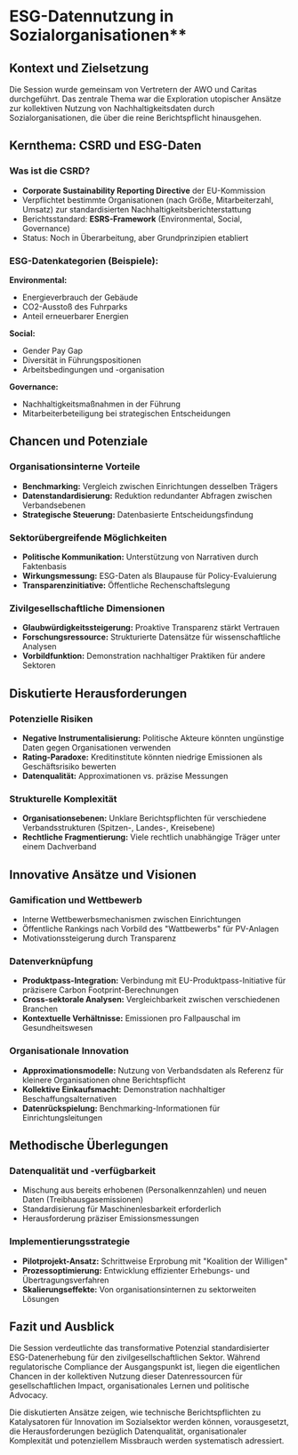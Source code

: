 # ESG-Datennutzung in Sozialorganisationen**


## **Kontext und Zielsetzung**

Die Session wurde gemeinsam von Vertretern der AWO und Caritas durchgeführt. Das zentrale Thema war die Exploration utopischer Ansätze zur kollektiven Nutzung von Nachhaltigkeitsdaten durch Sozialorganisationen, die über die reine Berichtspflicht hinausgehen.


## **Kernthema: CSRD und ESG-Daten**


### **Was ist die CSRD?**



* **Corporate Sustainability Reporting Directive** der EU-Kommission
* Verpflichtet bestimmte Organisationen (nach Größe, Mitarbeiterzahl, Umsatz) zur standardisierten Nachhaltigkeitsberichterstattung
* Berichtsstandard: **ESRS-Framework** (Environmental, Social, Governance)
* Status: Noch in Überarbeitung, aber Grundprinzipien etabliert


### **ESG-Datenkategorien (Beispiele):**

**Environmental:**



* Energieverbrauch der Gebäude
* CO2-Ausstoß des Fuhrparks
* Anteil erneuerbarer Energien

**Social:**



* Gender Pay Gap
* Diversität in Führungspositionen
* Arbeitsbedingungen und -organisation

**Governance:**



* Nachhaltigkeitsmaßnahmen in der Führung
* Mitarbeiterbeteiligung bei strategischen Entscheidungen


## **Chancen und Potenziale**


### **Organisationsinterne Vorteile**



* **Benchmarking:** Vergleich zwischen Einrichtungen desselben Trägers
* **Datenstandardisierung:** Reduktion redundanter Abfragen zwischen Verbandsebenen
* **Strategische Steuerung:** Datenbasierte Entscheidungsfindung


### **Sektorübergreifende Möglichkeiten**



* **Politische Kommunikation:** Unterstützung von Narrativen durch Faktenbasis
* **Wirkungsmessung:** ESG-Daten als Blaupause für Policy-Evaluierung
* **Transparenzinitiative:** Öffentliche Rechenschaftslegung


### **Zivilgesellschaftliche Dimensionen**



* **Glaubwürdigkeitssteigerung:** Proaktive Transparenz stärkt Vertrauen
* **Forschungsressource:** Strukturierte Datensätze für wissenschaftliche Analysen
* **Vorbildfunktion:** Demonstration nachhaltiger Praktiken für andere Sektoren


## **Diskutierte Herausforderungen**


### **Potenzielle Risiken**



* **Negative Instrumentalisierung:** Politische Akteure könnten ungünstige Daten gegen Organisationen verwenden
* **Rating-Paradoxe:** Kreditinstitute könnten niedrige Emissionen als Geschäftsrisiko bewerten
* **Datenqualität:** Approximationen vs. präzise Messungen


### **Strukturelle Komplexität**



* **Organisationsebenen:** Unklare Berichtspflichten für verschiedene Verbandsstrukturen (Spitzen-, Landes-, Kreisebene)
* **Rechtliche Fragmentierung:** Viele rechtlich unabhängige Träger unter einem Dachverband


## **Innovative Ansätze und Visionen**


### **Gamification und Wettbewerb**



* Interne Wettbewerbsmechanismen zwischen Einrichtungen
* Öffentliche Rankings nach Vorbild des "Wattbewerbs" für PV-Anlagen
* Motivationssteigerung durch Transparenz


### **Datenverknüpfung**



* **Produktpass-Integration:** Verbindung mit EU-Produktpass-Initiative für präzisere Carbon Footprint-Berechnungen
* **Cross-sektorale Analysen:** Vergleichbarkeit zwischen verschiedenen Branchen
* **Kontextuelle Verhältnisse:** Emissionen pro Fallpauschal im Gesundheitswesen


### **Organisationale Innovation**



* **Approximationsmodelle:** Nutzung von Verbandsdaten als Referenz für kleinere Organisationen ohne Berichtspflicht
* **Kollektive Einkaufsmacht:** Demonstration nachhaltiger Beschaffungsalternativen
* **Datenrückspielung:** Benchmarking-Informationen für Einrichtungsleitungen


## **Methodische Überlegungen**


### **Datenqualität und -verfügbarkeit**



* Mischung aus bereits erhobenen (Personalkennzahlen) und neuen Daten (Treibhausgasemissionen)
* Standardisierung für Maschinenlesbarkeit erforderlich
* Herausforderung präziser Emissionsmessungen


### **Implementierungsstrategie**



* **Pilotprojekt-Ansatz:** Schrittweise Erprobung mit "Koalition der Willigen"
* **Prozessoptimierung:** Entwicklung effizienter Erhebungs- und Übertragungsverfahren
* **Skalierungseffekte:** Von organisationsinternen zu sektorweiten Lösungen


## **Fazit und Ausblick**

Die Session verdeutlichte das transformative Potenzial standardisierter ESG-Datenerhebung für den zivilgesellschaftlichen Sektor. Während regulatorische Compliance der Ausgangspunkt ist, liegen die eigentlichen Chancen in der kollektiven Nutzung dieser Datenressourcen für gesellschaftlichen Impact, organisationales Lernen und politische Advocacy.

Die diskutierten Ansätze zeigen, wie technische Berichtspflichten zu Katalysatoren für Innovation im Sozialsektor werden können, vorausgesetzt, die Herausforderungen bezüglich Datenqualität, organisationaler Komplexität und potenziellem Missbrauch werden systematisch adressiert.